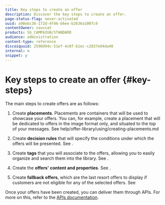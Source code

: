 ```yaml
---
title: Key steps to create an offer
description: Discover the key steps to create an offer.
page-status-flag: never-activated
uuid: a98ebc36-172d-4f46-b6ee-b2636a1007c9
contentOwner: sauviat
products: SG_CAMPAIGN/STANDARD
audience: administration
content-type: reference
discoiquuid: 2590d94c-51ef-4c0f-b1ec-c2837e94da40
internal: n
snippet: y
---
```


# Key steps to create an offer {#key-steps}

The main steps to create offers are as follows:  

1. Create **placements**. Placements are containers that will be used to showcase your offers. You can, for example, create a placement that will be dedicated to offers in the image format only, and situated to the top of your messages. See [](../../offer-library/using/creating-placements.md)
help/offer-library/using/creating-placements.md
1. Create **decision rules** that will specify the conditions under which the offers will be presented. See [](../../offer-library/using/creating-decision-rules.md).

1. Create **tags** that you will associate to the offers, allowing you to easily organize and search them into the library. See [](../../offer-library/using/creating-tags.md).

1. Create the **offers' content and properties**. See [](../../offer-library/using/creating-personalized-offers.md).

1. Create **fallback offers**, which are the last resort offers to display if customers are not eligible for any of the selected offers. See [](../../offer-library/using/creating-fallback-offers.md)

Once your offers have been created, you can deliver them through APIs. For more on this, refer to the [APIs documentation](https://www.adobe.io/apis/experienceplatform/home/api-reference.html#!acpdr/swagger-specs/decisioning-ode.yaml).
